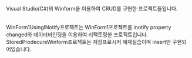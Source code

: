 Visual Studio(C#)의 Winform을 이용하여 CRUD를 구현한 프로젝트들입니다.<br /><br />

WinForm1UsingINotify프로젝트는 WinForm1프로젝트를 inotify property changed와 데이터바인딩을 이용하여 리팩토링한 프로젝트입니다.<br />
StoredProdecureWinform프로젝트는 저장프로시저 예제실습이며 insert만 구현되어있습니다.